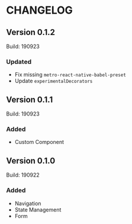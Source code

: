 # CHANGELOG

## Version 0.1.2
Build: 190923 

### Updated

- Fix missing `metro-react-native-babel-preset`
- Update `experimentalDecorators`


## Version 0.1.1
Build: 190923 

### Added

- Custom Component


## Version 0.1.0
Build: 190922 

### Added

- Navigation
- State Management
- Form